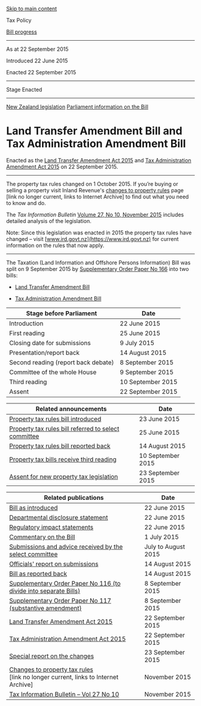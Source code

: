 [Skip to main content](#main-content-tp)

Tax Policy

[Bill progress](/bills)

* * *

As at 22 September 2015

Introduced 22 June 2015

Enacted 22 September 2015

* * *

Stage Enacted

* * *

[New Zealand legislation](https://legislation.govt.nz/bill/government/2015/0034A/latest/versions.aspx)
[Parliament information on the Bill](https://www.parliament.nz/en/pb/bills-and-laws/bills-proposed-laws/document/00DBHOH_BILL63260_1/taxation-land-information-and-offshore-persons-information)

Land Transfer Amendment Bill and Tax Administration Amendment Bill
==================================================================

Enacted as the [Land Transfer Amendment Act 2015](https://legislation.govt.nz/act/public/2015/0082/latest/whole.html)
 and [Tax Administration Amendment Act 2015](https://legislation.govt.nz/act/public/2015/0083/latest/whole.html)
 on 22 September 2015.

* * *

The property tax rules changed on 1 October 2015. If you’re buying or selling a property visit Inland Revenue's [changes to property rules](https://web.archive.org/web/20151104063813/http://www.ird.govt.nz/m/campaigns/property-changes.html)
 page \[link no longer current, links to Internet Archive\] to find out what you need to know and do.

The _Tax Information Bulletin_ [Volume 27, No 10, November 2015](https://www.taxtechnical.ird.govt.nz/tib/volume-27---2015/tib-vol27-no10)
 includes detailed analysis of the legislation.

Note: Since this legislation was enacted in 2015 the property tax rules have changed – visit [www.ird.govt.nz](https://www.ird.govt.nz)
 for current information on the rules that now apply.

* * *

The Taxation (Land Information and Offshore Persons Information) Bill was split on 9 September 2015 by [Supplementary Order Paper No 166](https://legislation.govt.nz/sop/government/2015/0116/latest/contents.html)
 into two bills:

*   [Land Transfer Amendment Bill](https://legislation.govt.nz/bill/government/2015/0034A/latest/versions.aspx)
    
*   [Tax Administration Amendment Bill](https://legislation.govt.nz/bill/government/2015/0034B/latest/versions.aspx)
    

| Stage before Parliament | Date |
| --- | --- |
| Introduction | 22 June 2015 |
| First reading | 25 June 2015 |
| Closing date for submissions | 9 July 2015 |
| Presentation/report back | 14 August 2015 |
| Second reading (report back debate) | 8 September 2015 |
| Committee of the whole House | 9 September 2015 |
| Third reading | 10 September 2015 |
| Assent | 22 September 2015 |

| Related announcements | Date |
| --- | --- |
| [Property tax rules bill introduced](/news/2015/2015-06-23-property-tax-rules-bill-introduced) | 23 June 2015 |
| [Property tax rules bill referred to select committee](/news/2015/2015-06-25-property-tax-rules-bill-referred-select-committee) | 25 June 2015 |
| [Property tax rules bill reported back](/news/2015/2015-08-14-property-tax-rules-bill-reported-back) | 14 August 2015 |
| [Property tax bills receive third reading](/news/2015/2015-09-10-property-tax-bills-receive-third-reading) | 10 September 2015 |
| [Assent for new property tax legislation](/news/2015/2015-09-23-assent-new-property-tax-legislation) | 23 September 2015 |

| Related publications | Date |
| --- | --- |
| [Bill as introduced](https://legislation.govt.nz/bill/government/2015/0034/16.0/whole.html) | 22 June 2015 |
| [Departmental disclosure statement](http://disclosure.legislation.govt.nz/bill/government/2015/34/) | 22 June 2015 |
| [Regulatory impact statements](/publications/2015/2015-ris-liopi-bill) | 22 June 2015 |
| [Commentary on the Bill](/publications/2015/2015-commentary-liopi) | 1 July 2015 |
| [Submissions and advice received by the select committee](https://www.parliament.nz/en/pb/bills-and-laws/bills-proposed-laws/document/00DBHOH_BILL63260_1/tab/submissionsandadvice) | July to August 2015 |
| [Officials' report on submissions](/publications/2015/2015-or-liopi) | 14 August 2015 |
| [Bill as reported back](https://legislation.govt.nz/bill/government/2015/0034/25.0/whole.html) | 14 August 2015 |
| [Supplementary Order Paper No 116 (to divide into separate Bills)](https://legislation.govt.nz/sop/government/2015/0116/latest/whole.html) | 8 September 2015 |
| [Supplementary Order Paper No 117 (substantive amendment)](https://legislation.govt.nz/sop/government/2015/0117/latest/whole.html) | 8 September 2015 |
| [Land Transfer Amendment Act 2015](https://legislation.govt.nz/act/public/2015/0082/latest/whole.html) | 22 September 2015 |
| [Tax Administration Amendment Act 2015](https://legislation.govt.nz/act/public/2015/0083/latest/whole.html) | 22 September 2015 |
| [Special report on the changes](/publications/2015/2015-sr-property-information-requirements) | 23 September 2015 |
| [Changes to property tax rules](https://web.archive.org/web/20151104063813/http://www.ird.govt.nz/m/campaigns/property-changes.html)<br>\[link no longer current, links to Internet Archive\] | November 2015 |
| [Tax Information Bulletin – Vol 27 No 10](https://www.taxtechnical.ird.govt.nz/tib/volume-27---2015/tib-vol27-no10) | November 2015 |